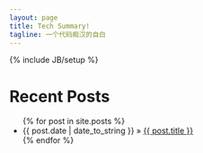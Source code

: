 ```yaml
---
layout: page
title: Tech Summary!
tagline: 一个代码痴汉的自白
---
```

{% include JB/setup %}
    
# Recent Posts

<ul class="posts">
  {% for post in site.posts %}
    <li><span>{{ post.date | date_to_string }}</span> &raquo; <a href="{{ BASE_PATH }}{{ post.url }}">{{ post.title }}</a></li>
  {% endfor %}
</ul>


